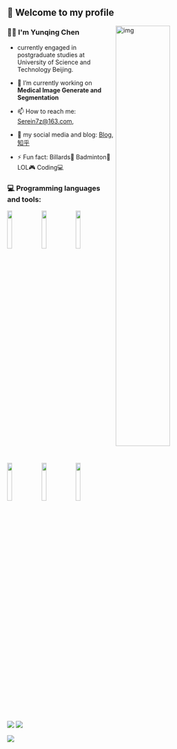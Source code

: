 ## 👋 Welcome to my profile

<img align="right" alt="img" src="https://s2.loli.net/2024/03/14/Jrd3yKiRFjaXD8Y.gif" width="50%" height="auto" />

### 👨‍💻 I'm Yunqing Chen
- currently engaged in postgraduate studies at University of Science and Technology Beijing.
- 🔭 I’m currently working on **Medical Image Generate and Segmentation**

- 📫 How to reach me: Serein7z@163.com,
  
- 💬 my social media and blog: [Blog](www.sorlia.site), [知乎](https://www.zhihu.com/people/chen-yun-qing-76)
  
- ⚡ Fun fact: Billards🎱 Badminton🏸 LOL🎮 Coding💻  

### :computer: Programming languages and tools: 
<p>
<code><img width="15%" src="https://www.vectorlogo.zone/logos/python/python-ar21.svg"></code>
<code><img width="15%" src="https://www.vectorlogo.zone/logos/pytorch/pytorch-ar21.svg"></code>
<code><img width="15%" src="https://www.vectorlogo.zone/logos/ubuntu/ubuntu-ar21.svg"></code>
<code><img width="15%" src="https://www.vectorlogo.zone/logos/vim/vim-ar21.svg"></code>
<code><img width="15%" src="https://www.vectorlogo.zone/logos/visualstudio_code/visualstudio_code-ar21.svg"></code>
<code><img width="15%" src="https://www.vectorlogo.zone/logos/git-scm/git-scm-ar21.svg"></code>
</p>

![](https://github-readme-stats.vercel.app/api?username=QingYunA&show_icons=true&hide_border=true)
![](https://github-readme-stats.vercel.app/api/top-langs/?username=QingYunA)

![](https://komarev.com/ghpvc/?username=QingYunA&style=flat-square)
